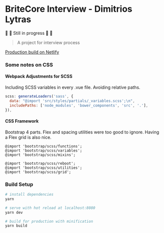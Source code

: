 # BriteCore Interview - Dimitrios Lytras

:construction: :construction: Still in progress :construction: :construction:

> A project for interview process

[Production build on Netlify](https://nostalgic-goldberg-c2ac24.netlify.com/)

### Some notes on CSS

#### Webpack Adjustments for SCSS

Including SCSS variables in every .vue file.
Avoiding relative paths.

```js
scss: generateLoaders('sass', {
  data: "@import 'src/styles/partials/_variables.scss';\n",
  includePaths: ['node_modules', 'bower_components', 'src', '.'],
}),
```

#### CSS Framework

Bootstrap 4 parts.
Flex and spacing utilities were too good to ignore.
Having a Flex grid is also nice.

```
@import 'bootstrap/scss/functions';
@import 'bootstrap/scss/variables';
@import 'bootstrap/scss/mixins';

@import 'bootstrap/scss/reboot';
@import 'bootstrap/scss/utilities';
@import 'bootstrap/scss/grid';
```

### Build Setup

```bash
# install dependencies
yarn

# serve with hot reload at localhost:8080
yarn dev

# build for production with minification
yarn build
```
